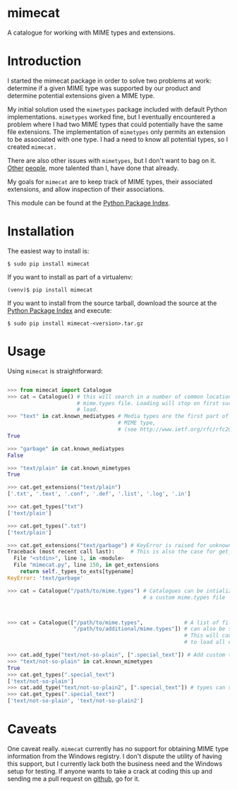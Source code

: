 mimecat
=======

A catalogue for working with MIME types and extensions.

Introduction
============

I started the mimecat package in order to solve two problems at work: determine
if a given MIME type was supported by our product and determine potential
extensions given a MIME type.

My initial solution used the `mimetypes` package included with default Python
implementations. `mimetypes` worked fine, but I eventually encountered a problem
where I had two MIME types that could potentially have the same file
extensions. The implementation of `mimetypes` only permits an extension to be
associated with one type. I had a need to know all potential types, so I created
`mimecat.`

There are also other issues with `mimetypes`, but I don't want to bag on
it. [Other](https://mail.python.org/pipermail/python-dev/2009-July/090928.html)
[people](http://lucumr.pocoo.org/2009/3/1/the-1000-speedup-or-the-stdlib-sucks/),
more talented than I, have done that already.

My goals for `mimecat` are to keep track of MIME types, their associated
extensions, and allow inspection of their associations.

This module can be found at the [Python Package
Index](https://pypi.python.org/pypi/mimecat).

Installation
============

The easiest way to install is:

```shell
$ sudo pip install mimecat
```

If you want to install as part of a virtualenv:
```shell
(venv)$ pip install mimecat
```

If you want to install from the source tarball, download the source at the
[Python Package Index](https://pypi.python.org/pypi/mimecat) and execute:

```shell
$ sudo pip install mimecat-<version>.tar.gz
```



Usage
=====

Using `mimecat` is straightforward:

```python

>>> from mimecat import Catalogue
>>> cat = Catalogue() # this will search in a number of common locations for a
                      # mime.types file. Loading will stop on first successful
                      # load.
>>> "text" in cat.known_mediatypes # Media types are the first part of a
                                   # MIME type,
                                   # (see http://www.ietf.org/rfc/rfc2046.txt)
True

>>> "garbage" in cat.known_mediatypes
False

>>> "text/plain" in cat.known_mimetypes
True

>>> cat.get_extensions("text/plain")
['.txt', '.text', '.conf', '.def', '.list', '.log', '.in']

>>> cat.get_types("txt")
['text/plain']

>>> cat.get_types(".txt")
['text/plain']

>>> cat.get_extensions("text/garbage") # KeyError is raised for unknown types.
Traceback (most recent call last):     # This is also the case for get_types(...)
  File "<stdin>", line 1, in <module>
  File "mimecat.py", line 150, in get_extensions
    return self._types_to_exts[typename]
KeyError: 'text/garbage'

>>> cat = Catalogue("/path/to/mime.types") # Catalogues can be intialized with
                                           # a custom mime.types file



>>> cat = Catalogue(["/path/to/mime.types",             # A list of filenames
                     "/path/to/additional/mime.types"]) # can also be supplied.
                                                        # This will cause Catalogue
                                                        # to load all of them.

>>> cat.add_type("text/not-so-plain", [".special_text"]) # Add custom types
>>> "text/not-so-plain" in cat.known_mimetypes
True
>>> cat.get_types(".special_text")
['text/not-so-plain']
>>> cat.add_type("text/not-so-plain2", [".special_text"]) # types can share extensions
>>> cat.get_types(".special_text")
['text/not-so-plain', 'text/not-so-plain2']
```

Caveats
=======

One caveat really. `mimecat` currently has no support for obtaining MIME type
information from the Windows registry. I don't dispute the utility of having
this support, but I currently lack both the business need and the Windows setup
for testing. If anyone wants to take a crack at coding this up and sending me a
pull request on [github](https://github.com/mizhi/mimecat), go for it.
